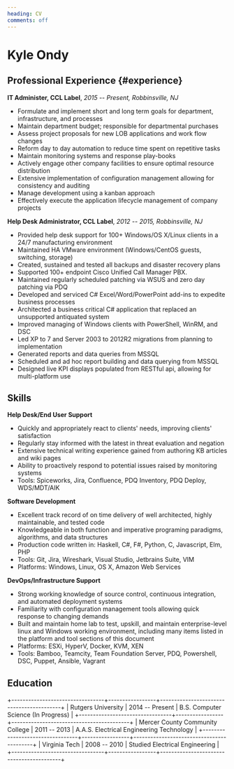 ```yaml
---
heading: CV
comments: off
---
```




# Kyle Ondy #

Professional Experience {#experience}
-----------------------

**IT Administer, CCL Label**, *2015 -- Present, Robbinsville, NJ*

* Formulate and implement short and long term goals for department, infrastructure, and processes
* Maintain department budget; responsible for departmental purchases
* Assess project proposals for new LOB applications and work flow changes
* Reform day to day automation to reduce time spent on repetitive tasks
* Maintain monitoring systems and response play-books
* Actively engage other company facilities to ensure optimal resource distribution
* Extensive implementation of configuration management allowing for consistency and auditing
* Manage development using a kanban approach
* Effectively execute the application lifecycle management of company projects


**Help Desk Administrator, CCL Label**, *2012 -- 2015, Robbinsville, NJ*

* Provided help desk support for 100+ Windows/OS X/Linux clients in a 24/7 manufacturing environment
* Maintained HA VMware environment (Windows/CentOS guests, switching, storage)
* Created, sustained and tested all backups and disaster recovery plans
* Supported 100+ endpoint Cisco Unified Call Manager PBX.
* Maintained regularly scheduled patching via WSUS and zero day patching via PDQ
* Developed and serviced C# Excel/Word/PowerPoint add-ins to expedite business processes
* Architected a business critical C# application that replaced an unsupported antiquated system
* Improved managing of Windows clients with PowerShell, WinRM, and DSC
* Led XP to 7 and Server 2003 to 2012R2 migrations from planning to implementation
* Generated reports and data queries from MSSQL
* Scheduled and ad hoc report building and data querying from MSSQL
* Designed live KPI displays populated from RESTful api, allowing for multi-platform use


## Skills ##

**Help Desk/End User Support**

* Quickly and appropriately react to clients' needs, improving clients' satisfaction
* Regularly stay informed with the latest in threat evaluation and negation
* Extensive technical writing experience gained from authoring KB articles and wiki pages
* Ability to proactively respond to potential issues raised by monitoring systems
* Tools: Spiceworks, Jira, Confluence, PDQ Inventory, PDQ Deploy, WDS/MDT/AIK

**Software Development**

* Excellent track record of on time delivery of well architected, highly maintainable, and tested code
* Knowledgeable in both function and imperative programing paradigms, algorithms, and data structures
* Production code written in: Haskell, C#, F#, Python, C, Javascript, Elm, PHP
* Tools: Git, Jira, Wireshark, Visual Studio, Jetbrains Suite, VIM
* Platforms: Windows, Linux, OS X, Amazon Web Services

**DevOps/Infrastructure Support**

* Strong working knowledge of source control, continuous integration, and automated deployment systems
* Familiarity with configuration management tools allowing quick response to changing demands
* Built and maintain home lab to test, upskill, and maintain enterprise-level linux and Windows working environment, including many items listed in the platform and tool sections of this document
* Platforms: ESXi, HyperV, Docker, KVM, XEN
* Tools: Bamboo, Teamcity, Team Foundation Server, PDQ, Powershell, DSC, Puppet, Ansible, Vagrant


Education
---------

+---------------------------------+-----------------+------------------------------------------+
| Rutgers University              | 2014 -- Present | B.S. Computer Science (In Progress)      |
+---------------------------------+-----------------+------------------------------------------+
| Mercer County Community College | 2011 -- 2013    | A.A.S. Electrical Engineering Technology |
+---------------------------------+-----------------+------------------------------------------+
| Virginia Tech                   | 2008 -- 2010    | Studied Electrical Engineering           |
+---------------------------------+-----------------+------------------------------------------+


